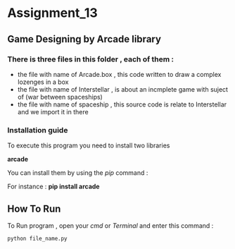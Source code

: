 # Assignment_13

## Game Designing by Arcade library

### There is three files in this folder , each of them :

- the file with name of Arcade.box , this code written to draw a complex lozenges in a box 
- the file with name of Interstellar , is about an incmplete game with suject of (war between spaceships)
- the file with name of spaceship , this source code is relate to Interstellar and we import it in there

### Installation guide
To execute this program you need to install two libraries

**arcade** 

You can install them by using the *pip* command :

For instance :
**pip install arcade**



## How To Run

To Run program , open your *cmd* or *Terminal* and enter this command :

```
python file_name.py
```
